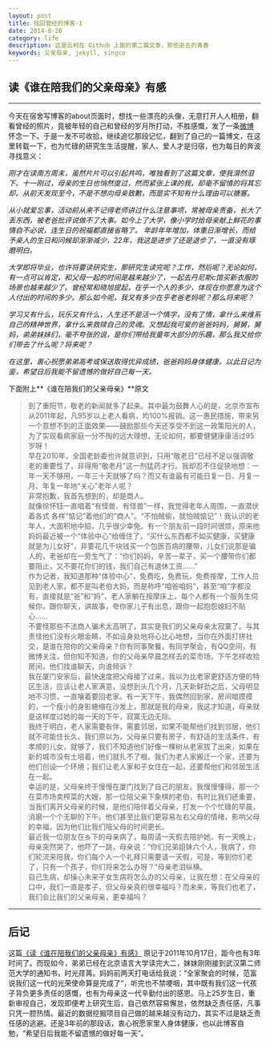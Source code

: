 ```yaml
---
layout: post
title: 找回曾经的博客-1
date: 2014-8-20
category: life 
description: 这是云柯在 Github 上面的第二篇文章，那些逝去的青春
keywords: 父亲母亲, jekyll, singco
---
```


## 读《谁在陪我们的父亲母亲》有感  
  

***
    
    
今天在宿舍写博客的about页面时，想找一些漂亮的头像，无意打开人人相册，翻看曾经的照片，竟被年轻的自己和曾经的岁月所打动，不胜感慨，发了一条[微博](http://weibo.com/1792436651/Bj3uv8uGE?mod=weibotime) 怀念一下。于是一发不可收拾，继续追忆那段记忆，翻到了自己的一篇博文，在这里转载一下，也为忙碌的研究生生活提醒，家人、爱人才是归宿，也为每日的奔波寻找意义：

_刚才在读南方周末，虽然片片可以引起共鸣，唯独看到了这篇文章，使我潸然泪下。十一刚过，母亲的生日也悄然度过，然而紧张上课的我，却毫不留情的将其忘却。从前天发现至今，不是不想向母亲致歉，而是实不知有什么理由可以搪塞。_

_从小就爱忘事，活动前从来不记得老师讲过什么注意事项，常被母亲责备，长大了丢东西，被老爸批评说做不了大事。如今上了大学，像小学时给母亲献上鲜花的事情自不必说，连生日的祝福都直接省略了。
年龄年年增加，体重日渐增长，而给予亲人的生日和问候却渐渐减少，22年，我这是进步了还是退步了，一直没有琢磨明白。_

_大学即将毕业，也许将要读研究生，那研究生读完呢？工作，然后呢？无论如何，有一点可以肯定，和父母一起的时间是越来越少了，一起去丹尼斯c馆买新衣服的场景也越来越少了。曾经常和晓旭提起，在乎一个人的多少，体现在你愿意为这个人付出的时间的多少。那么如今呢，我又有多少在乎老爸老妈呢？那么将来呢？_

_学习又有什么，玩乐又有什么，人生还不是活一个情字，没有了情，拿什么来维系自己的精神世界，拿什么来救赎自己的灵魂。又想起我可爱的爸爸妈妈，舅舅，舅妈，弟弟妹妹们，毫不夸张的说，是你们带给我童年大部分的乐趣，那么我又给你们带去了什么呢？将来呢？_

_在这里，衷心祝愿弟弟高考或保送取得优异成绩，爸爸妈妈身体健康。以此日记为鉴，希望日后我能不留遗憾的做好自己每一天。_

下面附上**《谁在陪我们的父亲母亲》**原文  

> 到了重阳节，敬老的新闻就多了起来。其中最为鼓舞人心的是，北京市宣布从2011年起，凡95岁以上老人看病，均100%报销。这一惠民措施，带来另一个意想不到的正面效果——鼓励那些今天还享受不到这一政策阳光的人，为了实现看病家庭一分不掏的远大理想，无论如何，都要健健康康活过95岁呀！   
早在2010年，全国老龄委也许就意识到，只用“敬老日”已经不足以强调敬老的重要性了，非得用“敬老月”这一剂猛药才行。我却忍不住促狭地想：一年一天不够用，一年三十天就够了吗？而又有谁最有可能日复一日、月复一月、年复一年地“关心”老年人呢？   
> 非常抱歉，我首先想到的，却是商人。   
> 就像徐怀钰一直唱着“有怪兽、有怪兽”一样，我觉得老年人周围，一直潜伏着各式 各样“惦记”着他们的“商人”。“不怕贼偷，就怕贼惦记”！我认识的老年人，大面积地中招，几乎很少幸免。有一个朋友前一段时间很烦，原来他妈妈最近被一个“体验中心”给缠住了，“买什么东西都不如买健康，买健康就是为儿女好”，非要花几千块钱买一个包医百病的腰带，儿女们说那是骗人的，老爸却在一旁生气了：“你们妈妈，辛苦一辈子，买一个腰带你们都要阻止，又不要花你们的钱，我们自己有退休工资……”   
> 作为记者，我知道那种“体验中心”，免费吃，免费玩，免费按摩，工作人员见到老人家，都不是叫老伯大妈，而是称呼“咱爸咱妈”，甚至“咱”字都没有，直接就是“爸”和“妈”，老人家躺在按摩床上，每个人都有一个服务生伺候你，跟你聊天，讲故事，夸你家儿子有出息，跟你一起抱怨媳妇不贴心……   
> 不要怪那些不法商人骗术太高明了，其实是我们的父亲母亲太寂寞了。与其责怪他们没有火眼金睛，不如设身处地将心比心地想，当你在外面打拼社交，是谁在陪你的父亲母亲？你有同事聚餐，有同学聚会，有QQ空间，有微博关注，但你知不知道，你的父母亲早晨怎样去的菜市场，下午怎样收拾房间，他们找谁聊天，向谁倾诉？   
我在厦门安家后，最快速度把父母接了过来，我以为比老家更舒适方便的特区生活，应该让老人家满意，没想到头几个月，几天新鲜劲之后，父母明显地不习惯，一直嚷着要回老家。有一天下午，我偶然回到家，房间暗摸摸的，一个瘦小的身影蜷缩在沙发上，那就是我的母亲，我这才知道，母亲就是这样度过她的每一天的下午，寂寞无边无际。    
> 我终于明白，老人家需要有伴，需要邻居，如果不能帮他们找到邻居，他们就不可能住长久。我们原以为，父母亲只要有房子，有舒适的生活条件，有孝顺的儿女，就够了，我们不知道他们好像一棵树从老家拔了出来，如果在新的城市没有土培着，他们就扎不了根。我们为老人家搬迁一个家，还要为他们创设一个环境；我们让老人家和子女住在一起，还要帮他们和邻居生活在一起。    
幸运的是，父母亲终于慢慢在厦门找到了自己的朋友。我慢慢懂得，那一个在菜市场卖榨菜的大嫂，那一位陪父亲下象棋的老伯，有时比我们还重要，当我们离开父母亲的时候，是他们陪伴着父母亲，打发一个个忙碌的早晨，消磨一个个无聊的下午。他们甚至比我们更容易左右父母的情绪，影响父母的幸福，因为他们比我们陪父母的时间更长。    
> 最近我一位朋友在乡下的母亲病了，每周请一天假去陪护她，有一天晚上，母亲突然哭了，他吓了一跳，母亲说：“你们兄弟姐妹六个人，我病了，你们轮流来陪我，你们每个人一个礼拜只需要请一天假，可是，等到你们老了，只有一个孩子，你们将来怎么办呀？”母亲老泪纵横。    
> 自己生病，却操心未来子女生病将怎么办的父母亲，让我在想：在父母亲的口中，我们一直是孝子，但父母亲真的很幸福吗？而未来，等我们也老了，我们会比我们的父亲母亲，更幸福吗？    

***

## 后记

这篇[《读《谁在陪我们的父亲母亲》有感》](http://blog.renren.com/blog/247372810/770100648?bfrom=01020340100) 原记于2011年10月17日，距今也有3年时间了。而现如今，弟弟已经在北京语言大学读完大二，妹妹刚刚接到武汉第二师范大学的通知书，时光荏苒。妈妈前两天打电话给我说：“全家聚会的时候，范富说我们这一代的光荣使命算是完成了”，听完也不禁哽咽，其中既有我们这一代孩子背负更多责任的感慨，也有为母亲这一代辛勤付出的感恩。马上25岁生日，重新审视自己，发现即便考上研究生后，自己依然容易懈怠，依然缺乏责任感，凡事只凭一腔热情。最近的数据挖掘项目自己做的越来越没有动力，其实不过是缺乏责任感的逃避。还是3年前的那段话，衷心祝愿家里人身体健康，也以此博客自勉，“希望日后我能不留遗憾的做好每一天”。